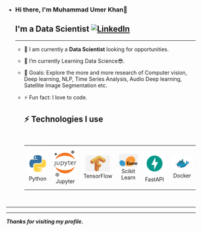 
<!---
ratul1214/ratul1214 is a ✨ special ✨ repository because its `README.md` (this file) appears on your GitHub profile.
You can click the Preview link to take a look at your changes.
--->

- ### Hi there, I'm Muhammad Umer Khan👋
  
 
 
  ## I'm a Data Scientist [![LinkedIn](https://img.shields.io/badge/linkedin-%230077B5.svg?style=for-the-badge&logo=linkedin&logoColor=white)](https://www.linkedin.com/in/muhammad-umer-khan-61729b260/)
    
  ---

  * 🔭 I am currently a  **Data Scientist** looking for opportunities.

  - 🌱 I’m currently Learning  Data Science😎. 
  
  - 🥅 Goals: Explore the more and more research of Computer vision, Deep learning, NLP, Time Series Analysis, Audio Deep learning, Satellite Image Segmentation etc.

  - ⚡ Fun fact: I love to code.
  
    
    
      
    
    ## ⚡  Technologies I use 
    
    <br>
    
    <div align="center">
        <table align="center">
            <tr>
                <td align="center" width="140" height="112.43">
                    <img src="./assests/python.png" width="65px"/>
                    <br /> Python
                </td>
                <td align="center" width="140" height="112.43">
                    <img src="./assests/Jupyter.png" width="65px"/>
                    <br /> Jupyter
                </td>
                <td align="center" width="140" height="112.43">
                    <img src="./assests//tensorflow.png" width="65px"/>
                    <br /> TensorFlow
                </td>
                <td align="center" width="140" height="112.43">
                    <img src="./assests/scikitlearn.png" width="65px"/>
                    <br /> Scikit Learn
                </td>
                <td align="center" width="140" height="112.43">
                    <img src="./assests//fastapi.png" width="65px"/>
                    <br /> FastAPI
                </td>
                <td align="center" width="140" height="112.43">
                    <img src="./assests//docker.png" width="65px"/>
                    <br /> Docker
                </td>
            </tr>
        </table>
    </div>
    <br>

---



---

***Thanks for visiting my profile.***

